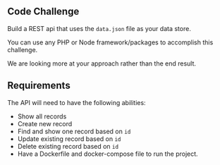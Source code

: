 ## Code Challenge

Build a REST api that uses the `data.json` file as your data store.

You can use any PHP or Node framework/packages to accomplish this challenge. 

We are looking more at your approach rather than the end result.

## Requirements

The API will need to have the following abilities:

- Show all records
- Create new record
- Find and show one record based on `id`
- Update existing record based on `id`
- Delete existing record based on `id`
- Have a Dockerfile and docker-compose file to run the project.

